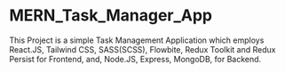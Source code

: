 # MERN_Task_Manager_App
This Project is a simple Task Management Application which employs React.JS, Tailwind CSS, SASS(SCSS), Flowbite, Redux Toolkit and Redux Persist for Frontend, and,  Node.JS, Express, MongoDB, for Backend.
